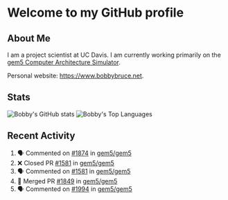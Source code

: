 # Welcome to my GitHub profile

## About Me

I am a project scientist at UC Davis. I am currently working primarily on the [gem5 Computer Architecture Simulator](https://github.com/gem5).

Personal website: <https://www.bobbybruce.net>.

## Stats

![Bobby's GitHub stats](https://github-readme-stats.vercel.app/api?username=bobbyrbruce&show_icons=true&theme=responsive&include_all_commits=true&count_private=true&show=reviews&disable_animations=true)
![Bobby's Top Languages ](https://github-readme-stats.vercel.app/api/top-langs/?username=bobbyrbruce&layout=compact&theme=responsive&count_private=true&langs_count=10&disable_animations=true)

## Recent Activity

<!--START_SECTION:activity-->
1. 🗣 Commented on [#1874](https://github.com/gem5/gem5/pull/1874#issuecomment-2662895501) in [gem5/gem5](https://github.com/gem5/gem5)
2. ❌ Closed PR [#1581](https://github.com/gem5/gem5/pull/1581) in [gem5/gem5](https://github.com/gem5/gem5)
3. 🗣 Commented on [#1581](https://github.com/gem5/gem5/pull/1581#issuecomment-2662843364) in [gem5/gem5](https://github.com/gem5/gem5)
4. 🎉 Merged PR [#1849](https://github.com/gem5/gem5/pull/1849) in [gem5/gem5](https://github.com/gem5/gem5)
5. 🗣 Commented on [#1994](https://github.com/gem5/gem5/pull/1994#issuecomment-2657108744) in [gem5/gem5](https://github.com/gem5/gem5)
<!--END_SECTION:activity-->
